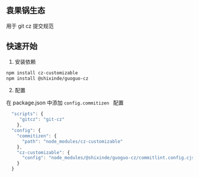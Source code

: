 ## 袁果锅生态

用于 git cz 提交规范

## 快速开始

1. 安装依赖

```bash
npm install cz-customizable
npm install @shixinde/guoguo-cz
```

2. 配置

在 package.json 中添加 `config.commitizen ` 配置

```js
  "scripts": {
     "gitcz": "git-cz"
    },
  "config": {
    "commitizen": {
      "path": "node_modules/cz-customizable"
    },
    "cz-customizable": {
      "config": "node_modules/@shixinde/guoguo-cz/commitlint.config.cjs"
    }
  }

```

<!--
    扩展： 格式化工具  npm install -D prettier pretty-quick
-->
